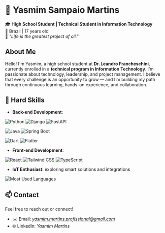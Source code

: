 # 🦆 Yasmim Sampaio Martins

🎓 **High School Student | Technical Student in Information Technology**  
📍 Brazil | 17 years old  
📌 *"Life is the greatest project of all."*

##  About Me

Hello! I'm Yasmim, a high school student at **Dr. Leandro Francheschini**, currently enrolled in a **technical program in Information Technology**. I’m passionate about technology, leadership, and project management.
I believe that every challenge is an opportunity to grow — and I’m building my path through continuous learning, hands-on experience, and collaboration.

## 💼 Hard Skills

- **Back-end Development**:

![Python](https://img.shields.io/badge/-Python-3776AB?style=flat&logo=python&logoColor=white) ![Django](https://img.shields.io/badge/-Django-092E20?style=flat&logo=django&logoColor=white)  ![FastAPI](https://img.shields.io/badge/-FastAPI-009688?style=flat&logo=fastapi&logoColor=white)

![Java](https://img.shields.io/badge/-Java-007396?style=flat&logo=java&logoColor=white)
![Spring Boot](https://img.shields.io/badge/-Spring%20Boot-6DB33F?style=flat&logo=spring-boot&logoColor=white)

![Dart](https://img.shields.io/badge/-Dart-0175C2?style=flat&logo=dart&logoColor=white) ![Flutter](https://img.shields.io/badge/-Flutter-02569B?style=flat&logo=flutter&logoColor=white)

- **Front-end Development**:

![React](https://img.shields.io/badge/-React-61DAFB?style=flat&logo=react&logoColor=black)
![Tailwind CSS](https://img.shields.io/badge/-Tailwind%20CSS-38B2AC?style=flat&logo=tailwind-css&logoColor=white)
![TypeScript](https://img.shields.io/badge/-TypeScript-3178C6?style=flat&logo=typescript&logoColor=white)

- **IoT Enthusiast**: exploring smart solutions and integrations

![Most Used Languages](https://camo.githubusercontent.com/821abf5a27498c6d728f2f831705e920104367a39c61b0b1f3c3fef7e7217d61/687474703a2f2f6769746875622d726561646d652d73746174732e76657263656c2e6170702f6170692f746f702d6c616e67732f3f757365726e616d653d72616661656c4d6163686172657465266c61796f75743d636f6d70616374267468656d653d7265616374)
## 📫 Contact
Feel free to reach out or connect!
- ✉️ Email: *yasmim.martins.profissional@gmail.com*  
- 🌐 LinkedIn: *Yasmim Martins*  


